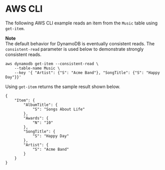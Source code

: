 # AWS CLI<a name="getting-started-step-3-CLI"></a>

The following AWS CLI example reads an item from the `Music` table using `get-item`\.

**Note**  
The default behavior for DynamoDB is eventually consistent reads\. The `consistent-read` parameter is used below to demonstrate strongly consistent reads\.

```
aws dynamodb get-item --consistent-read \
    --table-name Music \
    --key '{ "Artist": {"S": "Acme Band"}, "SongTitle": {"S": "Happy Day"}}'
```

Using `get-item` returns the sample result shown below\.

```
{
    "Item": {
        "AlbumTitle": {
            "S": "Songs About Life"
        }, 
        "Awards": {
            "N": "10"
        }, 
        "SongTitle": {
            "S": "Happy Day"
        }, 
        "Artist": {
            "S": "Acme Band"
        }
    }
}
```